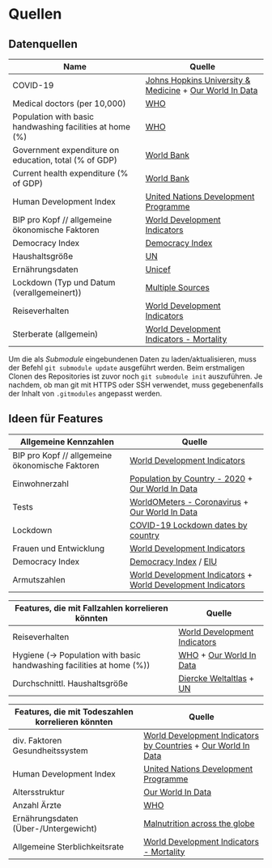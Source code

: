 # Quellen

## Datenquellen

| Name                                                     | Quelle                                                                                                                                         |
| -------------------------------------------------------- | ---------------------------------------------------------------------------------------------------------------------------------------------- |
| COVID-19                                                 | [Johns Hopkins University & Medicine](https://github.com/CSSEGISandData/COVID-19) + [Our World In Data](https://github.com/owid/covid-19-data) |
| Medical doctors (per 10,000)                             | [WHO](https://www.who.int/data/gho/data/indicators/indicator-details/GHO/medical-doctors-(per-10-000-population))                              |
| Population with basic handwashing facilities at home (%) | [WHO](https://www.who.int/data/gho/data/indicators/indicator-details/GHO/population-with-basic-handwashing-facilities-at-home-(-))             |
| Government expenditure on education, total (% of GDP)    | [World Bank](https://data.worldbank.org/indicator/SE.XPD.TOTL.GD.ZS)                                                                           |
| Current health expenditure (% of GDP)                    | [World Bank](https://data.worldbank.org/indicator/SH.XPD.CHEX.GD.ZS)                                                                           |
| Human Development Index                                  | [United Nations Development Programme](hdr.undp.org/en/indicators/137506)                                                                      |
| BIP pro Kopf // allgemeine ökonomische Faktoren          | [World Development Indicators](http://wdi.worldbank.org/table/WV.1)                                                                            |
| Democracy Index                                          | [Democracy Index](https://en.wikipedia.org/wiki/Democracy_Index)                                                                               |
| Haushaltsgröße                                           | [UN](https://population.un.org/Household/index.html)                                                                                           |
| Ernährungsdaten                                          | [Unicef](https://www.kaggle.com/ruchi798/malnutrition-across-the-globe)                                                                        |
| Lockdown (Typ und Datum (verallgemeinert))               | [Multiple Sources](https://www.kaggle.com/jcyzag/covid19-lockdown-dates-by-country)                                                            |
| Reiseverhalten                                           | [World Development Indicators](http://wdi.worldbank.org/table/6.14)                                                                            |
| Sterberate (allgemein)                                   | [World Development Indicators - Mortality](http://wdi.worldbank.org/table/2.18)                                                                |

Um die als _Submodule_ eingebundenen Daten zu laden/aktualisieren, muss der Befehl `git submodule update` ausgeführt werden.
Beim erstmaligen Clonen des Repositories ist zuvor noch `git submodule init` auszuführen.
Je nachdem, ob man git mit HTTPS oder SSH verwendet, muss gegebenenfalls der Inhalt von `.gitmodules` angepasst werden.

## Ideen für Features

| Allgemeine Kennzahlen                           | Quelle                                                                                                                                                    |
| ----------------------------------------------- | --------------------------------------------------------------------------------------------------------------------------------------------------------- |
| BIP pro Kopf // allgemeine ökonomische Faktoren | [World Development Indicators](http://wdi.worldbank.org/table/WV.1)                                                                                       |
| Einwohnerzahl                                   | [Population by Country - 2020](https://www.kaggle.com/tanuprabhu/population-by-country-2020) + [Our World In Data](https://github.com/owid/covid-19-data) |
| Tests                                           | [WorldOMeters - Coronavirus](https://www.worldometers.info/coronavirus/#ctabs-row) + [Our World In Data](https://github.com/owid/covid-19-data)           |
| Lockdown                                        | [COVID-19 Lockdown dates by country](https://www.kaggle.com/jcyzag/covid19-lockdown-dates-by-country)                                                     |
| Frauen und Entwicklung                          | [World Development Indicators](http://wdi.worldbank.org/table/WV.5)                                                                                       |
| Democracy Index                                 | [Democracy Index](https://en.wikipedia.org/wiki/Democracy_Index) / [EIU](https://www.eiu.com/public/topical_report.aspx?campaignid=democracyindex2019)    |
| Armutszahlen                                    | [World Development Indicators](http://wdi.worldbank.org/table/1.1) + [World Development Indicators](http://wdi.worldbank.org/table/1.2)                   |


| Features, die mit Fallzahlen korrelieren könnten                      | Quelle                                                                                                                                                                                                          |
| --------------------------------------------------------------------- | --------------------------------------------------------------------------------------------------------------------------------------------------------------------------------------------------------------- |
| Reiseverhalten                                                        | [World Development Indicators](http://wdi.worldbank.org/table/6.14)                                                                                                                                             |
| Hygiene (-> Population with basic handwashing facilities at home (%)) | [WHO](https://www.who.int/data/gho/data/indicators/indicator-details/GHO/population-with-basic-handwashing-facilities-at-home-(-)) + [Our World In Data](https://github.com/owid/covid-19-data)                 |
| Durchschnittl. Haushaltsgröße                                         | [Diercke Weltaltlas](https://diercke.westermann.de/content/haushaltsgr%C3%B6%C3%9Fen-und-kulturerdteile-nach-kolb-und-j-newig-978-3-14-100700-8-254-1-0) + [UN](https://population.un.org/Household/index.html) |


| Features, die mit Todeszahlen korrelieren könnten | Quelle                                                                                                                                                                             |
| ------------------------------------------------- | ---------------------------------------------------------------------------------------------------------------------------------------------------------------------------------- |
| div. Faktoren Gesundheitssystem                   | [World Development Indicators by Countries](https://www.kaggle.com/hn4ever/world-development-indicators-by-countries) + [Our World In Data](https://github.com/owid/covid-19-data) |
| Human Development Index                           | [United Nations Development Programme](hdr.undp.org/en/indicators/137506)                                                                                                          |
| Altersstruktur                                    | [Our World In Data](https://github.com/owid/covid-19-data)                                                                                                                         |
| Anzahl Ärzte                                      | [WHO](https://www.who.int/data/gho/data/indicators/indicator-details/GHO/medical-doctors-(per-10-000-population))                                                                  |
| Ernährungsdaten (Über-/Untergewicht)              | [Malnutrition across the globe](https://www.kaggle.com/ruchi798/malnutrition-across-the-globe)                                                                                     |
| Allgemeine Sterblichkeitsrate                     | [World Development Indicators - Mortality](http://wdi.worldbank.org/table/2.18)                                                                                                    |

